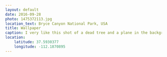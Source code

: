 ```yaml
---
layout: default
date: 2016-09-28
photo: 1475372113.jpg
location_text: Bryce Canyon National Park, USA
title: Wallpaper
caption: I very like this shot of a dead tree and a plane in the background.
location:
    latitude: 37.5930377
    longitude: -112.1870895
---
```

